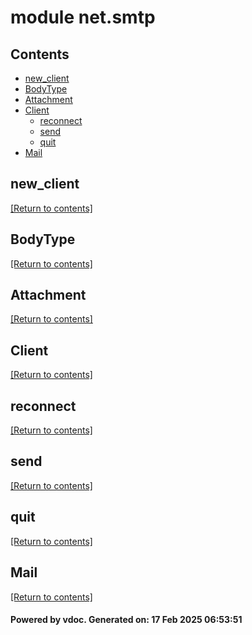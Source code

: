 # module net.smtp


## Contents
- [new_client](#new_client)
- [BodyType](#BodyType)
- [Attachment](#Attachment)
- [Client](#Client)
  - [reconnect](#reconnect)
  - [send](#send)
  - [quit](#quit)
- [Mail](#Mail)

## new_client
[[Return to contents]](#Contents)

## BodyType
[[Return to contents]](#Contents)

## Attachment
[[Return to contents]](#Contents)

## Client
[[Return to contents]](#Contents)

## reconnect
[[Return to contents]](#Contents)

## send
[[Return to contents]](#Contents)

## quit
[[Return to contents]](#Contents)

## Mail
[[Return to contents]](#Contents)

#### Powered by vdoc. Generated on: 17 Feb 2025 06:53:51
